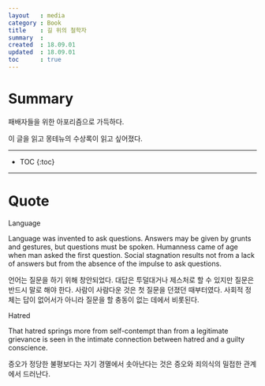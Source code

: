 ```yaml
---
layout   : media
category : Book
title    : 길 위의 철학자
summary  : 
created  : 18.09.01
updated  : 18.09.01
toc      : true
---
```


# Summary

패배자들을 위한 아포리즘으로 가득하다.

이 글을 읽고 몽테뉴의 수상록이 읽고 싶어졌다.

* * *

* TOC
 {:toc}

* * *

# Quote

Language

Language was invented to ask questions. Answers may be given by grunts and gestures, but questions must be spoken. Humanness came of age when man asked the first question. Social stagnation results not from a lack of answers but from the absence of the impulse to ask questions.

언어는 질문을 하기 위해 창안되었다. 대답은 투덜대거나 제스처로 할 수 있지만 질문은 반드시 말로 해야 한다. 사람이 사람다운 것은 첫 질문을 던졌던 때부터였다. 사회적 정체는 답이 없어서가 아니라 질문을 할 충동이 없는 데에서 비롯된다.

Hatred

That hatred springs more from self-contempt than from a legitimate grievance is seen in the intimate connection between hatred and a guilty conscience.

증오가 정당한 불평보다는 자기 경멸에서 솟아난다는 것은 증오와 죄의식의 밀접한 관계에서 드러난다.